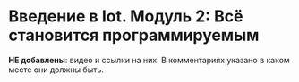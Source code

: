 # Введение в Iot. Модуль 2: Всё становится программируемым

**НЕ добавлены**: видео и ссылки на них. В комментариях указано в каком месте они должны быть.
